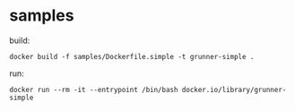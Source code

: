 # samples

build: 

```shell
docker build -f samples/Dockerfile.simple -t grunner-simple .
```

run: 

```shell
docker run --rm -it --entrypoint /bin/bash docker.io/library/grunner-simple
```